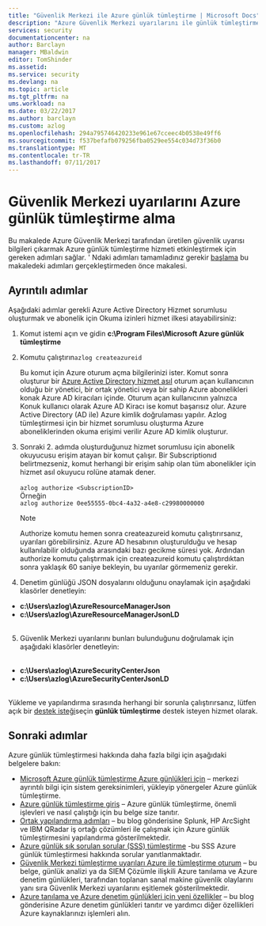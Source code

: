 ```yaml
---
title: "Güvenlik Merkezi ile Azure günlük tümleştirme | Microsoft Docs"
description: "Azure Güvenlik Merkezi uyarılarını ile günlük tümleştirme çalışma alma hakkında bilgi"
services: security
documentationcenter: na
author: Barclayn
manager: MBaldwin
editor: TomShinder
ms.assetid: 
ms.service: security
ms.devlang: na
ms.topic: article
ms.tgt_pltfrm: na
ums.workload: na
ms.date: 03/22/2017
ms.author: barclayn
ms.custom: azlog
ms.openlocfilehash: 294a795746420233e961e67cceec4b0538e49ff6
ms.sourcegitcommit: f537befafb079256fba0529ee554c034d73f36b0
ms.translationtype: MT
ms.contentlocale: tr-TR
ms.lasthandoff: 07/11/2017
---
```

# <a name="how-to-get-your-security-center-alerts-in-azure-log-integration"></a>Güvenlik Merkezi uyarılarını Azure günlük tümleştirme alma
Bu makalede Azure Güvenlik Merkezi tarafından üretilen güvenlik uyarısı bilgileri çıkarmak Azure günlük tümleştirme hizmeti etkinleştirmek için gereken adımları sağlar. ' Ndaki adımları tamamladınız gerekir [başlama](security-azure-log-integration-get-started.md) bu makaledeki adımları gerçekleştirmeden önce makalesi.

## <a name="detailed-steps"></a>Ayrıntılı adımlar
Aşağıdaki adımlar gerekli Azure Active Directory Hizmet sorumlusu oluşturmak ve abonelik için Okuma izinleri hizmet ilkesi atayabilirsiniz:
1. Komut istemi açın ve gidin **c:\Program Files\Microsoft Azure günlük tümleştirme**
2. Komutu çalıştırın``azlog createazureid``

    Bu komut için Azure oturum açma bilgilerinizi ister. Komut sonra oluşturur bir [Azure Active Directory hizmet asıl](../active-directory/develop/active-directory-application-objects.md) oturum açan kullanıcının olduğu bir yönetici, bir ortak yönetici veya bir sahip Azure abonelikleri konak Azure AD kiracıları içinde. Oturum açan kullanıcının yalnızca Konuk kullanıcı olarak Azure AD Kiracı ise komut başarısız olur. Azure Active Directory (AD ile) Azure kimlik doğrulaması yapılır. Azlog tümleştirmesi için bir hizmet sorumlusu oluşturma Azure aboneliklerinden okuma erişimi verilir Azure AD kimlik oluşturur.

2. Sonraki 2. adımda oluşturduğunuz hizmet sorumlusu için abonelik okuyucusu erişim atayan bir komut çalışır. Bir Subscriptionıd belirtmezseniz, komut herhangi bir erişim sahip olan tüm abonelikler için hizmet asıl okuyucu rolüne atamak dener. </br></br>
``azlog authorize <SubscriptionID>`` </br> Örneğin </br>
``azlog authorize 0ee55555-0bc4-4a32-a4e8-c29980000000``

    >[!NOTE]
    Authorize komutu hemen sonra createazureid komutu çalıştırırsanız, uyarıları görebilirsiniz. Azure AD hesabının oluşturulduğu ve hesap kullanılabilir olduğunda arasındaki bazı gecikme süresi yok. Ardından authorize komutu çalıştırmak için createazureid komutu çalıştırdıktan sonra yaklaşık 60 saniye bekleyin, bu uyarılar görmemeniz gerekir.

4. Denetim günlüğü JSON dosyalarını olduğunu onaylamak için aşağıdaki klasörler denetleyin:
 * **c:\Users\azlog\AzureResourceManagerJson**
 * **c:\Users\azlog\AzureResourceManagerJsonLD** </br></br>
5. Güvenlik Merkezi uyarılarını bunları bulunduğunu doğrulamak için aşağıdaki klasörler denetleyin:</br></br>
 * **c:\Users\azlog\AzureSecurityCenterJson**
 * **c:\Users\azlog\AzureSecurityCenterJsonLD** </br></br>

Yükleme ve yapılandırma sırasında herhangi bir sorunla çalıştırırsanız, lütfen açık bir [destek isteği](/azure-supportability/how-to-create-azure-support-request.md)seçin **günlük tümleştirme** destek isteyen hizmet olarak.

## <a name="next-steps"></a>Sonraki adımlar
Azure günlük tümleştirmesi hakkında daha fazla bilgi için aşağıdaki belgelere bakın:

* [Microsoft Azure günlük tümleştirme Azure günlükleri için](https://www.microsoft.com/download/details.aspx?id=53324) – merkezi ayrıntılı bilgi için sistem gereksinimleri, yükleyip yönergeler Azure günlük tümleştirme.
* [Azure günlük tümleştirme giriş](security-azure-log-integration-overview.md) – Azure günlük tümleştirme, önemli işlevleri ve nasıl çalıştığı için bu belge size tanıtır.
* [Ortak yapılandırma adımları](https://blogs.msdn.microsoft.com/azuresecurity/2016/08/23/azure-log-siem-configuration-steps/) – bu blog gönderisine Splunk, HP ArcSight ve IBM QRadar iş ortağı çözümleri ile çalışmak için Azure günlük tümleştirmesini yapılandırma gösterilmektedir.
* [Azure günlük sık sorulan sorular (SSS) tümleştirme](security-azure-log-integration-faq.md) -bu SSS Azure günlük tümleştirmesi hakkında sorular yanıtlanmaktadır.
* [Güvenlik Merkezi tümleştirme uyarıları Azure ile tümleştirme oturum](../security-center/security-center-integrating-alerts-with-log-integration.md) – bu belge, günlük analizi ya da SIEM Çözümle ilişkili Azure tanılama ve Azure denetim günlükleri, tarafından toplanan sanal makine güvenlik olaylarını yanı sıra Güvenlik Merkezi uyarılarını eşitlemek gösterilmektedir.
* [Azure tanılama ve Azure denetim günlükleri için yeni özellikler](https://azure.microsoft.com/blog/new-features-for-azure-diagnostics-and-azure-audit-logs/) – bu blog gönderisine Azure denetim günlükleri tanıtır ve yardımcı diğer özellikleri Azure kaynaklarınızı işlemleri alın.
